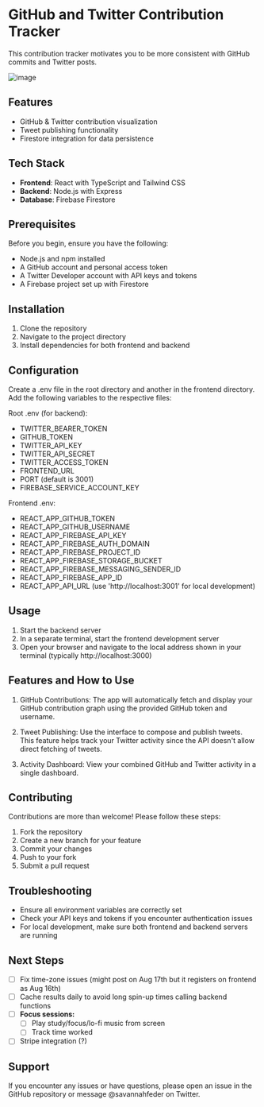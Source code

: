 # GitHub and Twitter Contribution Tracker 

This contribution tracker motivates you to be more consistent with GitHub commits and Twitter posts.

![image](https://github.com/user-attachments/assets/16f38c23-f397-4b44-b5fe-7acdc9ef5928)


## Features

- GitHub & Twitter contribution visualization
- Tweet publishing functionality
- Firestore integration for data persistence

## Tech Stack

- **Frontend**: React with TypeScript and Tailwind CSS
- **Backend**: Node.js with Express
- **Database**: Firebase Firestore

## Prerequisites

Before you begin, ensure you have the following:
- Node.js and npm installed
- A GitHub account and personal access token
- A Twitter Developer account with API keys and tokens
- A Firebase project set up with Firestore

## Installation

1. Clone the repository
2. Navigate to the project directory
3. Install dependencies for both frontend and backend

## Configuration

Create a .env file in the root directory and another in the frontend directory. Add the following variables to the respective files:

Root .env (for backend):

- TWITTER_BEARER_TOKEN
- GITHUB_TOKEN
- TWITTER_API_KEY
- TWITTER_API_SECRET
- TWITTER_ACCESS_TOKEN
- FRONTEND_URL
- PORT (default is 3001)
- FIREBASE_SERVICE_ACCOUNT_KEY

Frontend .env:

- REACT_APP_GITHUB_TOKEN
- REACT_APP_GITHUB_USERNAME
- REACT_APP_FIREBASE_API_KEY
- REACT_APP_FIREBASE_AUTH_DOMAIN
- REACT_APP_FIREBASE_PROJECT_ID
- REACT_APP_FIREBASE_STORAGE_BUCKET
- REACT_APP_FIREBASE_MESSAGING_SENDER_ID
- REACT_APP_FIREBASE_APP_ID
- REACT_APP_API_URL (use 'http://localhost:3001' for local development)

## Usage

1. Start the backend server
2. In a separate terminal, start the frontend development server
3. Open your browser and navigate to the local address shown in your terminal (typically http://localhost:3000)

## Features and How to Use

1. GitHub Contributions: The app will automatically fetch and display your GitHub contribution graph using the provided GitHub token and username.

2. Tweet Publishing: Use the interface to compose and publish tweets. This feature helps track your Twitter activity since the API doesn't allow direct fetching of tweets.

3. Activity Dashboard: View your combined GitHub and Twitter activity in a single dashboard.

## Contributing

Contributions are more than welcome! Please follow these steps:

1. Fork the repository
2. Create a new branch for your feature
3. Commit your changes
4. Push to your fork
5. Submit a pull request

## Troubleshooting

- Ensure all environment variables are correctly set
- Check your API keys and tokens if you encounter authentication issues
- For local development, make sure both frontend and backend servers are running

## Next Steps
- [ ] Fix time-zone issues (might post on Aug 17th but it registers on frontend as Aug 16th)
- [ ] Cache results daily to avoid long spin-up times calling backend functions
- [ ] **Focus sessions:**
  - [ ] Play study/focus/lo-fi music from screen
  - [ ] Track time worked
- [ ] Stripe integration (?)

## Support

If you encounter any issues or have questions, please open an issue in the GitHub repository or message @savannahfeder on Twitter.
